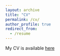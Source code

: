 ```yaml
---
layout: archive
title: "CV"
permalink: /cv/
author_profile: true
redirect_from:
  - /resume
---
```


My CV is available [here](https://michailchatzianastasis.github.io/files/cv.pdf)